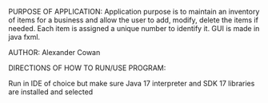 
PURPOSE OF APPLICATION: Application purpose is to maintain an inventory of items for a business and allow the user to add, modify, delete the items if needed. Each item is assigned a unique number to identify it. GUI is made in java fxml.

AUTHOR: Alexander Cowan

DIRECTIONS OF HOW TO RUN/USE PROGRAM: 

Run in IDE of choice but make sure Java 17 interpreter and SDK 17 libraries are installed and selected
